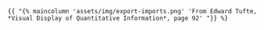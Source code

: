 
```{{ "{% maincolumn 'assets/img/export-imports.png' 'From Edward Tufte, *Visual Display of Quantitative Information*, page 92' "}} %}```
